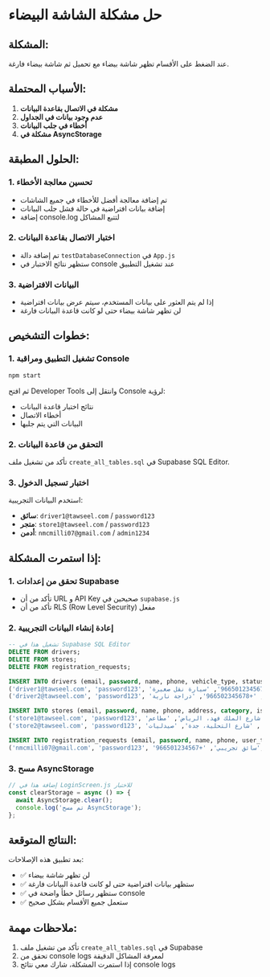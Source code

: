 # حل مشكلة الشاشة البيضاء

## المشكلة:
عند الضغط على الأقسام تظهر شاشة بيضاء مع تحميل ثم شاشة بيضاء فارغة.

## الأسباب المحتملة:
1. **مشكلة في الاتصال بقاعدة البيانات**
2. **عدم وجود بيانات في الجداول**
3. **أخطاء في جلب البيانات**
4. **مشكلة في AsyncStorage**

## الحلول المطبقة:

### 1. تحسين معالجة الأخطاء
- تم إضافة معالجة أفضل للأخطاء في جميع الشاشات
- إضافة بيانات افتراضية في حالة فشل جلب البيانات
- إضافة console.log لتتبع المشاكل

### 2. اختبار الاتصال بقاعدة البيانات
- تم إضافة دالة `testDatabaseConnection` في `App.js`
- ستظهر نتائج الاختبار في console عند تشغيل التطبيق

### 3. البيانات الافتراضية
- إذا لم يتم العثور على بيانات المستخدم، سيتم عرض بيانات افتراضية
- لن تظهر شاشة بيضاء حتى لو كانت قاعدة البيانات فارغة

## خطوات التشخيص:

### 1. تشغيل التطبيق ومراقبة Console
```bash
npm start
```
ثم افتح Developer Tools وانتقل إلى Console لرؤية:
- نتائج اختبار قاعدة البيانات
- أخطاء الاتصال
- البيانات التي يتم جلبها

### 2. التحقق من قاعدة البيانات
تأكد من تشغيل ملف `create_all_tables.sql` في Supabase SQL Editor.

### 3. اختبار تسجيل الدخول
استخدم البيانات التجريبية:
- **سائق**: `driver1@tawseel.com` / `password123`
- **متجر**: `store1@tawseel.com` / `password123`
- **أدمن**: `nmcmilli07@gmail.com` / `admin1234`

## إذا استمرت المشكلة:

### 1. تحقق من إعدادات Supabase
- تأكد من أن URL و API Key صحيحين في `supabase.js`
- تأكد من أن RLS (Row Level Security) مفعل

### 2. إعادة إنشاء البيانات التجريبية
```sql
-- تشغيل هذا في Supabase SQL Editor
DELETE FROM drivers;
DELETE FROM stores;
DELETE FROM registration_requests;

INSERT INTO drivers (email, password, name, phone, vehicle_type, status, is_active) VALUES
('driver1@tawseel.com', 'password123', 'أحمد محمد', '+966501234567', 'سيارة نقل صغيرة', 'approved', true),
('driver2@tawseel.com', 'password123', 'محمد علي', '+966502345678', 'دراجة نارية', 'approved', true);

INSERT INTO stores (email, password, name, phone, address, category, is_active) VALUES
('store1@tawseel.com', 'password123', 'مطعم الشرق', '+966504567890', 'شارع الملك فهد، الرياض', 'مطاعم', true),
('store2@tawseel.com', 'password123', 'صيدلية النور', '+966505678901', 'شارع التحلية، جدة', 'صيدليات', true);

INSERT INTO registration_requests (email, password, name, phone, user_type, status) VALUES
('nmcmilli07@gmail.com', 'password123', 'سائق تجريبي', '+966501234567', 'driver', 'pending');
```

### 3. مسح AsyncStorage
```javascript
// إضافة هذا في LoginScreen.js للاختبار
const clearStorage = async () => {
  await AsyncStorage.clear();
  console.log('تم مسح AsyncStorage');
};
```

## النتائج المتوقعة:
بعد تطبيق هذه الإصلاحات:
- ✅ لن تظهر شاشة بيضاء
- ✅ ستظهر بيانات افتراضية حتى لو كانت قاعدة البيانات فارغة
- ✅ ستظهر رسائل خطأ واضحة في console
- ✅ ستعمل جميع الأقسام بشكل صحيح

## ملاحظات مهمة:
1. تأكد من تشغيل ملف `create_all_tables.sql` في Supabase
2. تحقق من console logs لمعرفة المشاكل الدقيقة
3. إذا استمرت المشكلة، شارك معي نتائج console logs 
